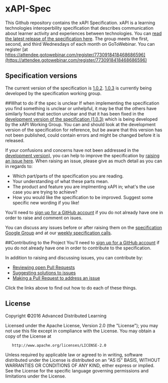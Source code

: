 xAPI-Spec
=========

This Github repository contains the xAPI Specification. xAPI is a learning technologies interoperbility specification that describes communication 
about learner activity and experiences between technologies. You can [read the latest release of the specification here](xAPI.md).  The group meets the first, second, and third Wednesdays of each month on GoToWebinar.  You can register [at https://attendee.gotowebinar.com/register/7730918418468686596](https://attendee.gotowebinar.com/register/7730918418468686596)

## Specification versions
The current version of the specification is [1.0.2](https://github.com/adlnet/xAPI-Spec/blob/master/xAPI.md). 
[1.0.3](https://github.com/adlnet/xAPI-Spec/blob/1.0.3/xAPI.md) is currently being developed by
the specification working group. 

##What to do if the spec is unclear
If when implementing the specification you find something is unclear or unhelpful, it may be that the others have similarly found that
section unclear and that it has been fixed in the 
[development version of the specification (1.0.3)](https://github.com/adlnet/xAPI-Spec/blob/1.0.3/xAPI.md) which is being developed by the 
xAPI Working Group. You can and should look at the development version of the specification for reference, but be aware that this version has
not been published, could contain errors and might be changed before it is released. 

If your confusions and concerns have not been addressed in the [development version)](https://github.com/adlnet/xAPI-Spec/blob/1.0.3/xAPI.md), 
you can help to improve the specification by [raising an issue here](https://github.com/adlnet/xAPI-Spec/issues). When raising an issue, 
please give as much detail as you can in regards to:

* Which part/parts of the specification you are reading.
* Your understanding of what these parts mean.
* The product and feature you are implmenting xAPI in; what's the use case you are trying to achieve?
* How you would like the specification to be improved. Suggest some specific new wording if you like!

You'll need to [sign up for a GitHub account](https://github.com/signup/free) if you do not already have one in order
to raise and comment on isues. 

You can discuss any issues before or after raising them on the [specification Google Group](https://groups.google.com/a/adlnet.gov/forum/#!forum/xapi-spec)
and at our [weekly specification calls](https://attendee.gotowebinar.com/register/279276321478091778). 

##Contributing to the Project
You'll need to [sign up for a GitHub account](https://github.com/signup/free) if you do not already have one in order
to contribute to the specification. 

In addition to raising and discussing issues, you can contribute by:

* [Reviewing open Pull Requests](CONTRIBUTING.md#review-pr)
* [Suggesting solutions to issues](CONTRIBUTING.md#suggest-solution)
* [Making a Pull Request to address an issue](CONTRIBUTING.md#make-pr)

Click the links above to find out how to do each of these things. 

## License
   Copyright &copy;2016 Advanced Distributed Learning

   Licensed under the Apache License, Version 2.0 (the "License");
   you may not use this file except in compliance with the License.
   You may obtain a copy of the License at

       http://www.apache.org/licenses/LICENSE-2.0

   Unless required by applicable law or agreed to in writing, software
   distributed under the License is distributed on an "AS IS" BASIS,
   WITHOUT WARRANTIES OR CONDITIONS OF ANY KIND, either express or implied.
   See the License for the specific language governing permissions and
   limitations under the License.
